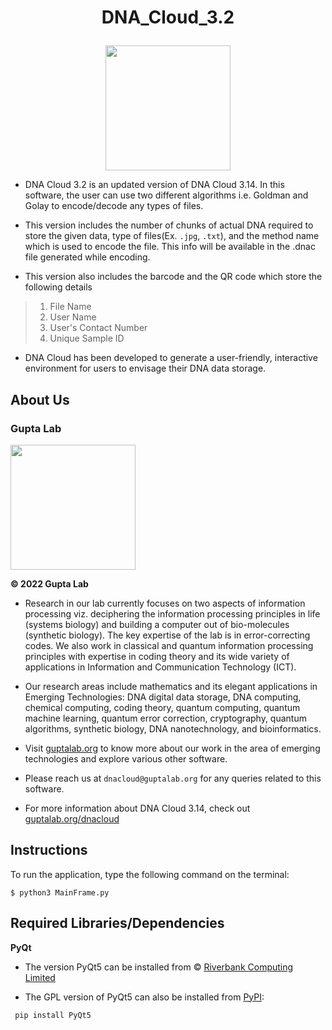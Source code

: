 # <p align="center">DNA_Cloud_3.2</p>
<p align="center">
<img src="https://www.guptalab.org/dnacloud/assets/img/logo.png" width="200">
</p>

- DNA Cloud 3.2 is an updated version of DNA Cloud 3.14. In this software, the user can use two different algorithms i.e. Goldman and Golay to encode/decode any types of files.

- This version includes the number of chunks of actual DNA required to store the given data, type of files(Ex. `.jpg`, `.txt`), and the method name which is used to encode the file. This info will be available in the .dnac file generated while encoding.

- This version also includes the barcode and the QR code which store the following details

> 1. File Name
> 2. User Name
> 3. User's Contact Number
> 4. Unique Sample ID

- DNA Cloud has been developed to generate a user-friendly, interactive environment for users to envisage their DNA data storage.

## About Us

### Gupta Lab

<p float="left">
<img src="https://www.guptalab.org/guptalablogo.jpg" width="200">
</p>

**&copy; 2022 Gupta Lab**

- Research in our lab currently focuses on two aspects of information processing viz. deciphering the information processing principles in life (systems biology) and building a computer out of bio-molecules (synthetic biology). The key expertise of the lab is in error-correcting codes. We also work in classical and quantum information processing principles with expertise in coding theory and its wide variety of applications in Information and Communication Technology (ICT). 

- Our research areas include mathematics and its elegant applications in Emerging Technologies: DNA digital data storage, DNA computing, chemical computing, coding theory, quantum computing, quantum machine learning, quantum error correction, cryptography, quantum algorithms, synthetic biology, DNA nanotechnology, and bioinformatics.

- Visit [guptalab.org](guptalab.org) to know more about our work in the area of emerging technologies and explore various other software.

- Please reach us at `dnacloud@guptalab.org` for any queries related to this software.

- For more information about DNA Cloud 3.14, check out [guptalab.org/dnacloud](www.guptalab.org/dnacloud)

## Instructions

To run the application, type the following command on the terminal:

```
$ python3 MainFrame.py
```

## Required Libraries/Dependencies

**PyQt**

- The version PyQt5 can be installed from &copy; [Riverbank Computing Limited](https://www.riverbankcomputing.com/software/pyqt/)

- The GPL version of PyQt5 can also be installed from [PyPI](https://pypi.org/project/PyQt5/): 
```
 pip install PyQt5
```
